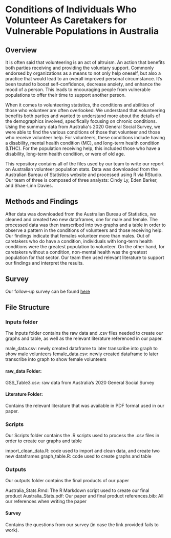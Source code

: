 # Conditions of Individuals Who Volunteer As Caretakers for Vulnerable Populations in Australia

## Overview
It is often said that volunteering is an act of altruism. An action that benefits both parties receiving and providing the voluntary support. Commonly endorsed by organizations as a means to not only help oneself, but also a practice that would lead to an overall improved personal circumstance. It’s been touted to boost self-confidence, decrease anxiety, and enhance the mood of a person. This leads to encouraging people from vulnerable populations to offer their time to support another person.

When it comes to volunteering statistics, the conditions and abilities of those who volunteer are often overlooked. We understand that volunteering benefits both parties and wanted to understand more about the details of the demographics involved, specifically focusing on chronic conditions. Using the summary data from Australia's 2020 General Social Survey, we were able to find the various conditions of those that volunteer and those who receive volunteer help. For volunteers, these conditions include having a disability, mental health condition (MC), and long-term health condition (LTHC). For the population receiving help, this included those who have a disability, long-term health condition, or were of old age.

This repository contains all of the files used by our team to write our report on Australian volunteer population stats. Data was downloaded from the Australian Bureau of Statistics website and processed using R via RStudio. Our team of three is composed of three analysts: Cindy Ly, Eden Barker, and Shae-Linn Davies.

## Methods and Findings
After data was downloaded from the Australian Bureau of Statistics, we cleaned and created two new dataframes, one for male and female. The processed data was then transcribed into two graphs and a table in order to observe a pattern in the conditions of volunteers and those receiving help. Our findings indicate that females volunteer more than males. Out of caretakers who do have a condition, individuals with long-term health conditions were the greatest population to volunteer. On the other hand, for caretakers without a condition, non-mental health was the greatest population for that sector. Our team then used relevant literature to support our findings and interpret the results. 

## Survey
Our follow-up survey can be found [here](https://forms.gle/eVPvgLjYRtsaNnSh8)

## File Structure

### Inputs folder
The Inputs folder contains the raw data and .csv files needed to create our graphs and table, as well as the relevant literature referenced in our paper.

male_data.csv: newly created dataframe to later transcribe into graph to show male volunteers
female_data.csv: newly created dataframe to later transcribe into graph to show female volunteers

#### raw_data Folder: 
GSS_Table3.csv: raw data from Australia’s 2020 General Social Survey

#### Literature Folder:
Contains the relevant literature that was available in PDF format used in our paper.

### Scripts
Our Scripts folder contains the .R scripts used to process the .csv files in order to create our graphs and table

import_clean_data.R: code used to import and clean data, and create two new dataframes
graph_table.R: code used to create graphs and table

### Outputs
Our outputs folder contains the final products of our paper

Australia_Stats.Rmd: The R Markdown script used to create our final product
Australia_Stats.pdf: Our paper and final product
references.bib: All our references when writing the paper

#### Survey
Contains the questions from our survey (in case the link provided fails to work).
